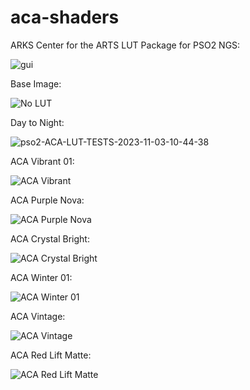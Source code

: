 # aca-shaders

ARKS Center for the ARTS LUT Package for PSO2 NGS:

![gui](https://github.com/Faya-NGS/aca-shaders/assets/125037783/14778f92-558c-494e-b267-e94a52c5bc6f)


Base Image:

![No LUT](https://github.com/Faya-NGS/aca-shaders/assets/125037783/d425b18f-117f-4755-a129-b30e0c10d1fe)


Day to Night:

![pso2-ACA-LUT-TESTS-2023-11-03-10-44-38](https://github.com/Faya-NGS/aca-shaders/assets/125037783/7172daf9-fbc8-40eb-a9b6-43c5ee82f127)


ACA Vibrant 01:

![ACA Vibrant](https://github.com/Faya-NGS/aca-shaders/assets/125037783/db5b3aad-e82a-4cbd-b128-f4afceb6609d)


ACA Purple Nova:

![ACA Purple Nova](https://github.com/Faya-NGS/aca-shaders/assets/125037783/04f2c8e4-9016-4804-a590-45e875f91fb5)


ACA Crystal Bright:

![ACA Crystal Bright](https://github.com/Faya-NGS/aca-shaders/assets/125037783/8862f8d3-818f-4881-b554-d1645d130769)


ACA Winter 01:

![ACA Winter 01](https://github.com/Faya-NGS/aca-shaders/assets/125037783/8ad550d8-2745-4c02-a475-7541d990e9d3)


ACA Vintage:

![ACA Vintage](https://github.com/Faya-NGS/aca-shaders/assets/125037783/9cbc8989-180a-40ec-9f4d-41edf2bad232)


ACA Red Lift Matte:

![ACA Red Lift Matte](https://github.com/Faya-NGS/aca-shaders/assets/125037783/ad106e2e-dc9f-4d3d-8de6-b3c48ad0c9e8)
